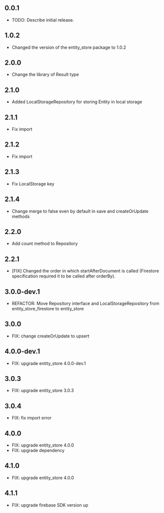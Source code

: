 ## 0.0.1

* TODO: Describe initial release.

## 1.0.2

* Changed the version of the entity_store package to 1.0.2

## 2.0.0

* Change the library of Result type

## 2.1.0

* Added LocalStorageRepository for storing Entity in local storage

## 2.1.1

* Fix import

## 2.1.2

* Fix import

## 2.1.3

* Fix LocalStorage key

## 2.1.4

* Change merge to false even by default in save and createOrUpdate methods


## 2.2.0

* Add count method to Repository

## 2.2.1

* [FIX] Changed the order in which startAfterDocument is called (Firestore specification required it to be called after orderBy).

## 3.0.0-dev.1

* REFACTOR: Move Repository interface and LocalStorageRepository from entity_store_firestore to entity_store

## 3.0.0

* FIX: change createOrUpdate to upsert


## 4.0.0-dev.1

* FIX: upgrade entity_store 4.0.0-dev.1

## 3.0.3

* FIX: upgrade entity_store 3.0.3

## 3.0.4

* FIX: fix import error

## 4.0.0

* FIX: upgrade entity_store 4.0.0
* FIX: upgrade dependency

## 4.1.0
* FIX: upgrade entity_store 4.0.0

## 4.1.1
* FIX: upgrade firebase SDK version up